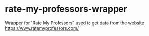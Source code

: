 # rate-my-professors-wrapper
 Wrapper for "Rate My Professors" used to get data from the website https://www.ratemyprofessors.com/
